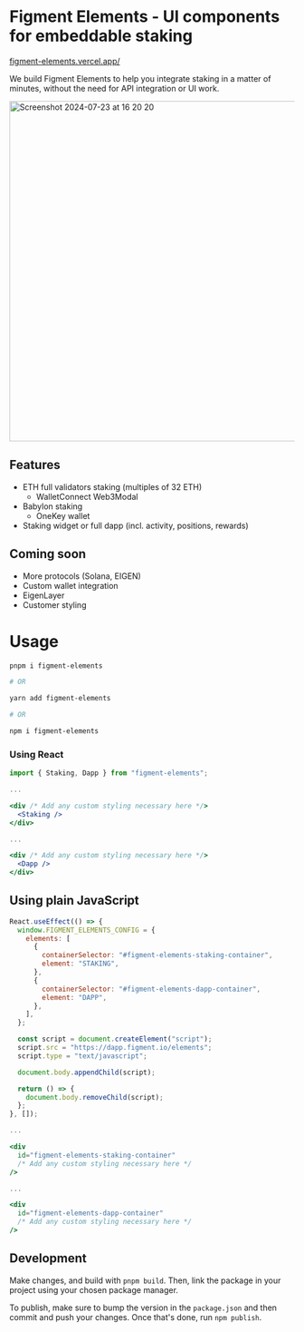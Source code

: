 # Figment Elements - UI components for embeddable staking

[figment-elements.vercel.app/](https://figment-elements.vercel.app/)

We build Figment Elements to help you integrate staking in a matter of minutes, without the need for API integration or UI work.

<img width="600" alt="Screenshot 2024-07-23 at 16 20 20" src="https://github.com/user-attachments/assets/7ef09ed5-6d68-4fe4-bb06-d6c2f32366a0">

## Features

- ETH full validators staking (multiples of 32 ETH)
  - WalletConnect Web3Modal
- Babylon staking
  - OneKey wallet
- Staking widget or full dapp (incl. activity, positions, rewards)

## Coming soon

- More protocols (Solana, EIGEN)
- Custom wallet integration
- EigenLayer
- Customer styling

# Usage

```bash
pnpm i figment-elements

# OR

yarn add figment-elements

# OR

npm i figment-elements
```

### Using React

```jsx
import { Staking, Dapp } from "figment-elements";

...

<div /* Add any custom styling necessary here */>
  <Staking />
</div>

...

<div /* Add any custom styling necessary here */>
  <Dapp />
</div>
```

## Using plain JavaScript

```jsx
React.useEffect(() => {
  window.FIGMENT_ELEMENTS_CONFIG = {
    elements: [
      {
        containerSelector: "#figment-elements-staking-container",
        element: "STAKING",
      },
      {
        containerSelector: "#figment-elements-dapp-container",
        element: "DAPP",
      },
    ],
  };

  const script = document.createElement("script");
  script.src = "https://dapp.figment.io/elements";
  script.type = "text/javascript";

  document.body.appendChild(script);

  return () => {
    document.body.removeChild(script);
  };
}, []);

...

<div
  id="figment-elements-staking-container"
  /* Add any custom styling necessary here */
/>

...

<div
  id="figment-elements-dapp-container"
  /* Add any custom styling necessary here */
/>
```

## Development

Make changes, and build with `pnpm build`. Then, link the package in your project using your chosen package manager.

To publish, make sure to bump the version in the `package.json` and then commit and push your changes. Once that's done, run `npm publish`.
